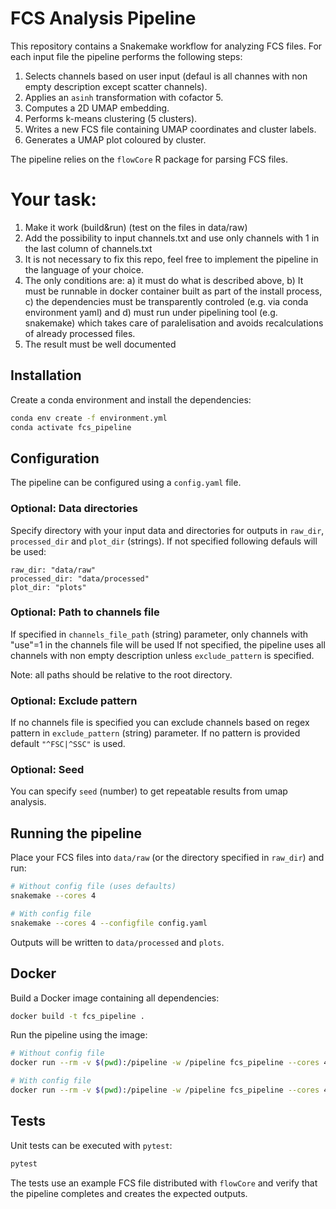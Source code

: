 # FCS Analysis Pipeline

This repository contains a Snakemake workflow for analyzing FCS files. For each
input file the pipeline performs the following steps:

1. Selects channels based on user input (defaul is all channes with non empty description except scatter channels).
2. Applies an `asinh` transformation with cofactor 5.
3. Computes a 2D UMAP embedding.
4. Performs k-means clustering (5 clusters).
5. Writes a new FCS file containing UMAP coordinates and cluster labels.
6. Generates a UMAP plot coloured by cluster.

The pipeline relies on the `flowCore` R package for parsing FCS files.

# Your task:
1) Make it work (build&run) (test on the files in data/raw)
2) Add the possibility to input channels.txt and use only channels with 1 in the last column of channels.txt
3) It is not necessary to fix this repo, feel free to implement the pipeline in 
the language of your choice.
4) The only conditions are: a) it must do what is described above, b) It must be runnable in docker container built
as part of the install process, c) the dependencies must be transparently controled (e.g. via conda environment 
yaml) and d) must run under pipelining tool (e.g. snakemake) which takes care of paralelisation and avoids 
recalculations of already processed files.
5) The result must be well documented


## Installation

Create a conda environment and install the dependencies:

```bash
conda env create -f environment.yml
conda activate fcs_pipeline
```

## Configuration

The pipeline can be configured using a `config.yaml` file.

### Optional: Data directories
Specify directory with your input data and directories for outputs in `raw_dir`, 
`processed_dir` and `plot_dir` (strings). If not specified following defauls will be used:

```
raw_dir: "data/raw"
processed_dir: "data/processed"
plot_dir: "plots"
```

### Optional: Path to channels file

If specified in `channels_file_path` (string) parameter, only channels with "use"=1 in the channels file will be used
If not specified, the pipeline uses all channels with non empty description unless `exclude_pattern` is specified.

Note: all paths should be relative to the root directory.

### Optional: Exclude pattern

If no channels file is specified you can exclude channels based on regex pattern in `exclude_pattern` (string) parameter.
If no pattern is provided default `"^FSC|^SSC"` is used.

### Optional: Seed

You can specify `seed` (number) to get repeatable results from umap analysis.

## Running the pipeline

Place your FCS files into `data/raw` (or the directory specified in `raw_dir`) and run:

```bash
# Without config file (uses defaults)
snakemake --cores 4

# With config file
snakemake --cores 4 --configfile config.yaml
```

Outputs will be written to `data/processed` and `plots`.

## Docker

Build a Docker image containing all dependencies:

```bash
docker build -t fcs_pipeline .
```

Run the pipeline using the image:

```bash
# Without config file
docker run --rm -v $(pwd):/pipeline -w /pipeline fcs_pipeline --cores 4

# With config file
docker run --rm -v $(pwd):/pipeline -w /pipeline fcs_pipeline --cores 4 --configfile config.yaml
```

## Tests

Unit tests can be executed with `pytest`:

```bash
pytest
```

The tests use an example FCS file distributed with `flowCore` and verify that
the pipeline completes and creates the expected outputs.
